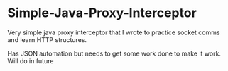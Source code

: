 # Simple-Java-Proxy-Interceptor


Very simple java proxy interceptor that I wrote to practice socket comms and learn HTTP structures.

Has JSON automation but needs to get some work done to make it work. Will do in future
